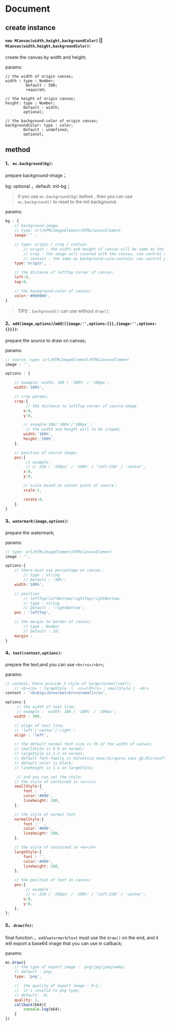 # Document

## create instance

#### `new MCanvas(width,height,backgroundColor)` || `MCanvas(width,height,backgroundColor)`:

create the canvas by width and height;

params:

	// the width of origin canvas;
	width : type : Number;
			 Default : 500;
			 required;

	// the height of origin canvas;
	height: type : Number;
			Default : width;
			optional;

	// the background-color of origin canvas;
	backgroundColor: type : color;
			Default : undefined;
			optional;

## method

#### 1、 `mc.background(bg)`:

prepare background-image；

bg: optional ，default: init-bg；

> if you use `mc.background(bg)` before , then you can use `mc.background()` to reset to the init background.

params:

```js
bg : {
	// background-image,
	// type: url/HTMLImageElement/HTMLCanvasElement
    image:'' ,

    // type: origin / crop / contain
    	// origin : the width and height of canvas will be same as the image naturalWidth and naturalHeight, the init width and height will be invalid;
    	// crop : the image will covered with the canvas, can control crop by left and top;
    	// contain : the same as background-size:contain; can control postion by left and top;
    type:'origin',

    // the distance of leftTop corner of canvas;
    left:0,
    top:0,

    // the background-color of canvas;
    color:'#000000',
}
```

> TIPS：`background()` can use without `draw()`;

#### 2、`add(image,options)`/`add([{image:'',options:{}},{image:'',options:{}}])`:

prepare the source to draw on canvas;

params:

```js
// source，type: url/HTMLImageElement/HTMLCanvasElement
image : '',

options : {

	// example: width: 100 / '100%' / '100px';
    width:'100%',

    // crop params;
    crop:{
    	 // the distance to leftTop corner of source-image
        x:0,
        y:0,

        // example:100/'100%'/'100px'；
		 // the width and height will to be croped;
        width:'100%',
        height:'100%',
    },

    // position of source image;
    pos:{
    	 // example：
    	 // x: 250 / '250px' / '100%' / 'left:250' / 'center',
        x:0,
        y:0,

        // scale based on center point of source；
        scale:1,

        rotate:0,
    },
}

```
#### 3、`watermark(image,options)`:

prepare the watermark;

params:

```js
// type: url/HTMLImageElement/HTMLCanvasElement
image : '',

options:{
	// there must use percentage on canvas；
		// type : string
		// Default : '40%';
	width:'100%',

	// position
		// leftTop/leftBottom/rightTop/rightBottom;
		// type : string
		// Default : 'rightBottom';
	pos : 'leftTop',

	// the margin to border of canvas;
		// type : Number
		// Default : 20;
	margin :
}
```


#### 4、`text(context,options)`:

prepare the text;and you can use `<b>/<s>/<br>`;

params:

```js
// context，there provide 3 style of large/normal/small;
	// <b></b> : largeStyle  |  <s>小字</s> : smallStyle |  <br>
context : '<b>big</b>normal<br><s>small</s>',

options:{
	 // the width of text line;
	 // example :  width: 100 / '100%' / '100px';
    width : 300,

    // align of text line;
    // 'left'/'center'/'right';
    align : 'left',

    // the default normal font-size is 5% of the width of canvas;
    // smallStyle is 0.9 on normal;
    // largeStyle is 1.2 on normal;
    // default font-family is helvetica neue,hiragino sans gb,Microsoft YaHei,arial,tahoma,sans-serif;
    // default color is black;
    // lineheight is 1.1 on largeStyle;

	 // and you can set the style;
    // the style of contained in <s></s>
    smallStyle:{
        font : ``,
        color:'#000',
        lineheight: 100,
    },

    // the style of normal font
    normalStyle:{
        font : ``,
        color:'#000',
        lineheight: 100,
    },

    // the style of contained in <b></b>
    largeStyle:{
        font : '',
        color:'#000',
        lineheight: 100,
    },

    // the position of text on canvas;
    pos:{
    	 // example：
    	 // x: 250 / '250px' / '100%' / 'left:250' / 'center',
        x:0,
        y:0,
    },
};
```
#### 5、 `draw(fn)`:

final function ，`add`/`watermark`/`text` must use the `draw()` on the end, and it will export a base64 image that you can use in callback;

params:

```js
mc.draw({
    // the type of export image :  png/jpg/jpeg/webp;
    // default : png;
    type: 'png',

    //  the quality of export image : 0~1；
	//  it's invalid to png type;
    // default: .9;
    quality: 1,
    callback(b64){
        console.log(b64);
    }
})
```
